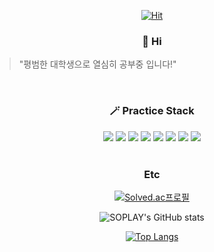 <div align=center>
 
[![Hit](https://hits.seeyoufarm.com/api/count/incr/badge.svg?url=https%3A%2F%2Fgithub.com%2FSOPLAY%2Fhit-counter&count_bg=%233D7EC8&title_bg=%23434343&icon=&icon_color=%23FFFFFF&title=hits&edge_flat=true)](https://hits.seeyoufarm.com)
  
### 👋 Hi
  
</div>

> "평범한 대학생으로 열심히 공부중 입니다!"

</br>

<div align=center>

### 🪄 Practice Stack

<img src="https://img.shields.io/badge/html-E34F26?style=for-the-badge&logo=html5&logoColor=white"> 
<img src="https://img.shields.io/badge/css-1572B6?style=for-the-badge&logo=css3&logoColor=white"> 
<img src="https://img.shields.io/badge/javascript-F7DF1E?style=for-the-badge&logo=javascript&logoColor=black">
<img src="https://img.shields.io/badge/TypeScript-1572B6?style=for-the-badge&logo=TypeScript&logoColor=white"> 
<img src="https://img.shields.io/badge/scss-CC6699?style=for-the-badge&logo=sass&logoColor=white">
<img src="https://img.shields.io/badge/react-61DAFB?style=for-the-badge&logo=react&logoColor=black"> 
<img src="https://img.shields.io/badge/JAVA-007396?style=for-the-badge&logo=java&logoColor=white"> 
<img src="https://img.shields.io/badge/github-181717?style=for-the-badge&logo=github&logoColor=white">

</div>

<div align=center>

</br>

### Etc

[![Solved.ac프로필](http://mazassumnida.wtf/api/v2/generate_badge?boj=tkdgns1341)](https://solved.ac/tkdgns1341)

![SOPLAY's GitHub stats](https://github-readme-stats.vercel.app/api?username=SOPLAY&count_private=true&show_icons=true&theme=react)

[![Top Langs](https://github-readme-stats.vercel.app/api/top-langs/?username=soplay&exclude_repo=seed39,RAI-Capston)](https://github.com/soplay/github-readme-stats)

</div>
